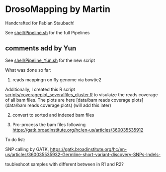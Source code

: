 # DrosoMapping by Martin

Handcrafted for Fabian Staubach!

See [shell/Pipeline.sh](shell/Pipeline.sh) for the full Pipelines


## comments add by Yun

See [shell/Pipeline_Yun.sh](shell/Pipeline_Yun.sh) for the new script


What was done so far:

1. reads mappingn on fly genome via bowtie2

Additionally, I created this R script [scripts/coverageplot_severalfiles_cluster.R](scripts/coverageplot_severalfiles_cluster.R) to visulaize the reads coverage of all bam files. The plots are here [data/bam reads coverage plots](data/bam reads coverage plots) (will add this later)

2. convert to sorted and indexed bam files

3. Pro-process the bam files following https://gatk.broadinstitute.org/hc/en-us/articles/360035535912

To do list:

SNP calling by GATK, https://gatk.broadinstitute.org/hc/en-us/articles/360035535932-Germline-short-variant-discovery-SNPs-Indels-

toubleshoot samples with different between in R1 and R2?